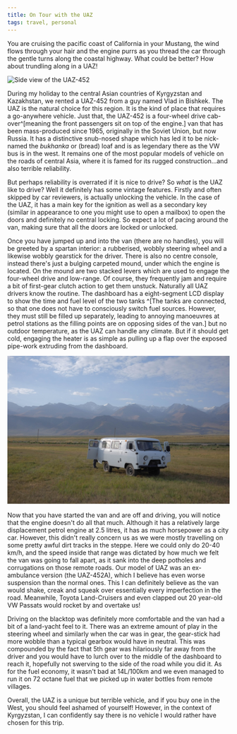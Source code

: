 ```yaml
---
title: On Tour with the UAZ
tags: travel, personal
---
```


You are cruising the pacific coast of California in your Mustang, the wind flows through
your hair and the engine purrs as you thread the car through the gentle turns along the
coastal highway. What could be better? How about trundling along in a UAZ!

![Side view of the UAZ-452](/images/DSCF7923.JPG "Our UAZ parked in front of
some laundry.")


<!--more-->

During my holiday to the central Asian countries of Kyrgyzstan and Kazakhstan,
we rented a UAZ-452 from a guy named Vlad in Bishkek. The UAZ is the natural
choice for this region. It is the kind of place that requires a go-anywhere vehicle.
Just that, the UAZ-452 is a four-wheel drive cab-over^[meaning the
front passengers sit on top of the engine.] van that has been mass-produced since
1965, originally in the Soviet Union, but now Russia. It has a distinctive
snub-nosed shape which has led it to be nick-named the _bukhanka_ or (bread)
loaf and is as legendary there as the VW bus is in the west. It remains one of the most popular models of vehicle on the roads of central
Asia, where it is famed for its rugged construction...and also terrible
reliability.

But perhaps reliability is overrated if it is nice to drive? So _what_ is the UAZ
like to drive? Well it definitely has some vintage features. Firstly and often 
skipped by car reviewers, is actually unlocking the vehicle. In the
case of the UAZ, it has a main key for the ignition
as well as a secondary key (similar in appearance to one you might
use to open a mailbox) to open the doors and definitely no central locking. So
expect a lot of pacing around the van, making sure that all the doors are
locked or unlocked. 

Once you have jumped up and into the van
(there are no handles), you will be greeted by a spartan interior: a rubberised,
wobbly steering wheel and a likewise wobbly gearstick for the driver. There is also
no centre console, instead there's just a bulging carpeted mound, under which
the engine is located. On the
mound are two stacked levers which are used to engage the four-wheel drive and
low-range. Of course, they frequently jam and require a bit of first-gear
clutch action to get them unstuck. Naturally all UAZ drivers know the routine. The dashboard has a eight-segment LCD display to show the time and
fuel level of the two tanks ^[The tanks are connected, so that one does not have
to consciously switch fuel sources. However, they must still be filled up
separately, leading to annoying manoeuvres at petrol stations as the filling
points are on opposing sides of the van.] but no outdoor temperature, as the UAZ
can handle any climate. But if it should get cold, engaging the heater is
as simple as pulling up a flap over the exposed pipe-work extruding from the
dashboard.


![on tour with the uaz](/images/DSCF7859.JPG "Our UAZ parked in a field")

Now that you have started the van and are off and driving, you will notice that
the engine doesn't do all that much. Although it has a relatively large
displacement petrol engine at 2.5 litres, it has as much horsepower as a city car.
However, this didn't really concern us as we were mostly travelling on some pretty
awful dirt tracks in the steppe. Here we could only do 20-40 km/h, and
the speed inside that range was dictated by how much we felt the van was going
to fall apart, as it sank into the deep potholes and corrugations on those
remote roads. Our model of UAZ was an ex-ambulance version (the UAZ-452A), which
I believe has even worse suspension than the normal ones. This I can definitely
believe as the van would shake, creak and squeak over essentially every
imperfection in the road. Meanwhile, Toyota Land-Cruisers and even clapped out
20 year-old VW Passats would rocket by and overtake us!

Driving on the blacktop was definitely more comfortable and the van had a bit of a
land-yacht feel to it. There was an extreme amount of play in the steering wheel
and similarly when the car was in gear, the gear-stick had more wobble than a typical
gearbox would have in neutral. This was compounded by the fact that 5th gear was
hilariously far away from the driver and you would have to lurch over to the
middle of the dashboard to reach it, hopefully not swerving to the side of the
road while you did it. As for the fuel economy, it wasn't bad at 14L/100km and we
even managed to run it on 72 octane fuel that we picked up in water bottles from
remote villages.

Overall, the UAZ is a unique but terrible vehicle, and if you buy one in the
West, you should feel ashamed of yourself! However, in the context of
Kyrgyzstan, I can confidently say there is no vehicle I would rather have chosen
for this trip.



